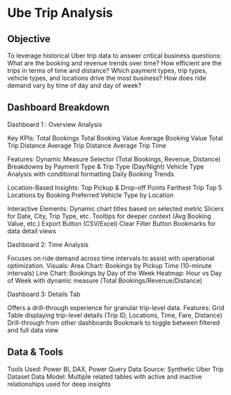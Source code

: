 # Ube Trip Analysis

## Objective
To leverage historical Uber trip data to answer critical business questions:
What are the booking and revenue trends over time?
How efficient are the trips in terms of time and distance?
Which payment types, trip types, vehicle types, and locations drive the most business?
How does ride demand vary by time of day and day of week?

## Dashboard Breakdown
Dashboard 1 : Overview Analysis

Key KPIs:
Total Bookings
Total Booking Value
Average Booking Value
Total Trip Distance
Average Trip Distance
Average Trip Time

Features:
Dynamic Measure Selector (Total Bookings, Revenue, Distance)
Breakdowns by Payment Type & Trip Type (Day/Night)
Vehicle Type Analysis with conditional formatting
Daily Booking Trends

Location-Based Insights:
Top Pickup & Drop-off Points
Farthest Trip
Top 5 Locations by Booking
Preferred Vehicle Type by Location

Interactive Elements:
Dynamic chart titles based on selected metric
Slicers for Date, City, Trip Type, etc.
Tooltips for deeper context (Avg Booking Value, etc.)
Export Button (CSV/Excel)
Clear Filter Button
Bookmarks for data detail views

Dashboard 2: Time Analysis

Focuses on ride demand across time intervals to assist with operational optimization.
Visuals:
Area Chart: Bookings by Pickup Time (10-minute intervals)
Line Chart: Bookings by Day of the Week
Heatmap: Hour vs Day of Week with dynamic measure (Total Bookings/Revenue/Distance)

Dashboard 3: Details Tab

Offers a drill-through experience for granular trip-level data.
Features:
Grid Table displaying trip-level details (Trip ID, Locations, Time, Fare, Distance)
Drill-through from other dashboards
Bookmark to toggle between filtered and full data view

## Data & Tools
Tools Used: Power BI, DAX, Power Query
Data Source: Synthetic Uber Trip Dataset
Data Model: Multiple related tables with active and inactive relationships used for deep insights



